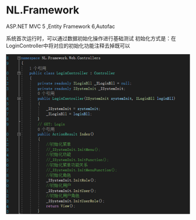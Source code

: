# NL.Framework
ASP.NET MVC 5 ,Entity Framework 6,Autofac


系统首次运行时，可以通过数据初始化操作进行基础测试
初始化方式是：在LoginController中将对应的初始化功能注释去掉既可以


![Image text](https://raw.githubusercontent.com/Nicholasleo/NL.Framework/master/image/1.PNG)
